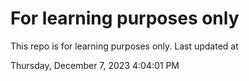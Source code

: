 # For learning purposes only
This repo is for learning purposes only.
Last updated at

Thursday, December 7, 2023 4:04:01 PM

